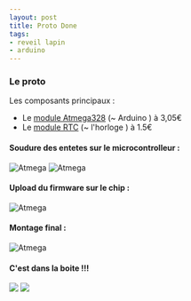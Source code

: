 ```yaml
---
layout: post
title: Proto Done
tags:
- reveil lapin
- arduino
---
```



### Le proto

Les composants principaux : 

- Le [module Atmega328](http://www.amazon.fr/gp/product/B00CFVYX4Q?psc=1&redirect=true&ref_=oh_aui_detailpage_o02_s00) (~ Arduino ) à 3,05€ 
- Le [module RTC](http://www.amazon.fr/gp/product/B00CWX6UXY?psc=1&redirect=true&ref_=oh_aui_detailpage_o07_s00) (~ l'horloge ) à 1.5€ 


#### Soudure des entetes sur le microcontrolleur :

![Atmega](/public/images/IMG_0417.jpg)
![Atmega](/public/images/IMG_0416.jpg)

#### Upload du firmware sur le chip :

![Atmega](/public/images/IMG_0422.jpg)


#### Montage final  :

![Atmega](/public/images/IMG_0425.jpg)


#### C'est dans la boite !!! 

![](/public/images/IMG_0426.jpg)
![](/public/images/IMG_0427.jpg)
